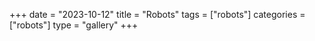 +++
date = "2023-10-12"
title = "Robots"
tags = ["robots"]
categories = ["robots"]
type = "gallery"
+++
